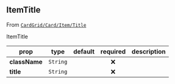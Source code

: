 
## ItemTitle

From [`CardGrid/Card/Item/Title`](CardGrid/Card/Item/Title)

ItemTitle

prop | type | default | required | description
---- | :----: | :-------: | :--------: | -----------
**className** | `String` |  | :x: | 
**title** | `String` |  | :x: | 



